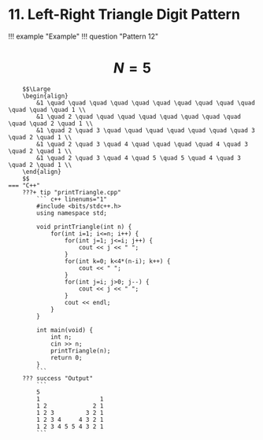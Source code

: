 # 11. Left-Right Triangle Digit Pattern

!!! example "Example"
    !!! question "Pattern 12"
        <h1 align="center">$N = 5$</h1>
        
        $$\Large
        \begin{align}
            &1 \quad \quad \quad \quad \quad \quad \quad \quad \quad \quad \quad \quad \quad 1 \\
            &1 \quad 2 \quad \quad \quad \quad \quad \quad \quad \quad \quad \quad 2 \quad 1 \\
            &1 \quad 2 \quad 3 \quad \quad \quad \quad \quad \quad \quad 3 \quad 2 \quad 1 \\
            &1 \quad 2 \quad 3 \quad 4 \quad \quad \quad \quad 4 \quad 3 \quad 2 \quad 1 \\
            &1 \quad 2 \quad 3 \quad 4 \quad 5 \quad 5 \quad 4 \quad 3 \quad 2 \quad 1 \\
        \end{align}
        $$
    === "C++"
        ???+ tip "printTriangle.cpp"
            ``` c++ linenums="1"
            #include <bits/stdc++.h>
            using namespace std;

            void printTriangle(int n) {
                for(int i=1; i<=n; i++) {
                    for(int j=1; j<=i; j++) {
                        cout << j << " ";
                    }
                    for(int k=0; k<4*(n-i); k++) {
                        cout << " ";
                    }
                    for(int j=i; j>0; j--) {
                        cout << j << " ";
                    }
                    cout << endl;
                }
            }

            int main(void) {
                int n;
                cin >> n;
                printTriangle(n);
                return 0;
            }
            ```
        ??? success "Output"
            ```
            5
            1                 1
            1 2             2 1
            1 2 3         3 2 1
            1 2 3 4     4 3 2 1
            1 2 3 4 5 5 4 3 2 1
            ```